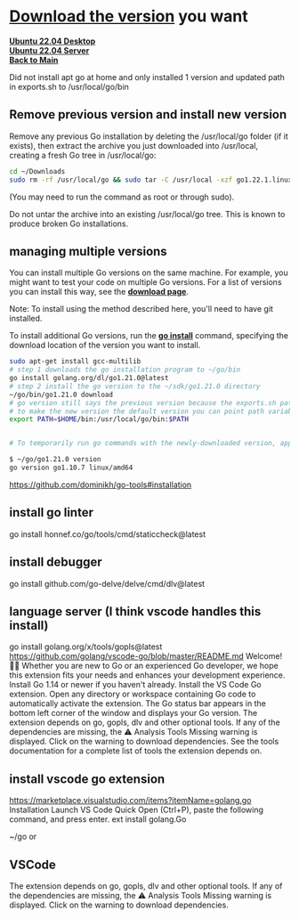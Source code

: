 # **[Download the version](https://go.dev/dl/)** you want

**[Ubuntu 22.04 Desktop](../../ubuntu22-04/desktop-install.md)**\
**[Ubuntu 22.04 Server](../../ubuntu22-04/server-install.md)**\
**[Back to Main](../../../README.md)**

Did not install apt go at home and only installed 1 version and updated path in exports.sh to /usr/local/go/bin

## Remove previous version and install new version

Remove any previous Go installation by deleting the /usr/local/go folder (if it exists), then extract the archive you just downloaded into /usr/local, creating a fresh Go tree in /usr/local/go:

```bash
cd ~/Downloads
sudo rm -rf /usr/local/go && sudo tar -C /usr/local -xzf go1.22.1.linux-amd64.tar.gz
```

(You may need to run the command as root or through sudo).

Do not untar the archive into an existing /usr/local/go tree. This is known to produce broken Go installations.

## managing multiple versions

You can install multiple Go versions on the same machine. For example, you might want to test your code on multiple Go versions. For a list of versions you can install this way, see the **[download page](https://go.dev/dl/)**.

Note: To install using the method described here, you'll need to have git installed.

To install additional Go versions, run the **[go install](https://pkg.go.dev/cmd/go#hdr-Compile_and_install_packages_and_dependencies)** command, specifying the download location of the version you want to install.

```bash
sudo apt-get install gcc-multilib
# step 1 downloads the go installation program to ~/go/bin
go install golang.org/dl/go1.21.0@latest
# step 2 install the go version to the ~/sdk/go1.21.0 directory
~/go/bin/go1.21.0 download
# go version still says the previous version because the exports.sh path still points to /usr/local/bin which is the old version of go.
# to make the new version the default version you can point path variable in exports.sh to the ~/sdk/go1.21.0 directory or remove the old version from /usr/local/bin and copy the new version there and set the path to /usr/local/bin.
export PATH=$HOME/bin:/usr/local/go/bin:$PATH


# To temporarily run go commands with the newly-downloaded version, append the version number to the go command, as follows:

$ ~/go/go1.21.0 version
go version go1.10.7 linux/amd64
```

<https://github.com/dominikh/go-tools#installation>

## install go linter

go install honnef.co/go/tools/cmd/staticcheck@latest

## install debugger

go install github.com/go-delve/delve/cmd/dlv@latest

## language server (I think vscode handles this install)

go install golang.org/x/tools/gopls@latest
<https://github.com/golang/vscode-go/blob/master/README.md>
Welcome! 👋🏻
Whether you are new to Go or an experienced Go developer, we hope this extension fits your needs and enhances your development experience.
Install Go 1.14 or newer if you haven't already.
Install the VS Code Go extension.
Open any directory or workspace containing Go code to automatically activate the extension. The Go status bar appears in the bottom left corner of the window and displays your Go version.
The extension depends on go, gopls, dlv and other optional tools. If any of the dependencies are missing, the ⚠️ Analysis Tools Missing warning is displayed. Click on the warning to download dependencies.
See the tools documentation for a complete list of tools the extension depends on.

## install vscode go extension

<https://marketplace.visualstudio.com/items?itemName=golang.go>
Installation
Launch VS Code Quick Open (Ctrl+P), paste the following command, and press enter.
ext install golang.Go

~/go
or

## VSCode

The extension depends on go, gopls, dlv and other optional tools. If any of the dependencies are missing, the ⚠️ Analysis Tools Missing warning is displayed. Click on the warning to download dependencies.
